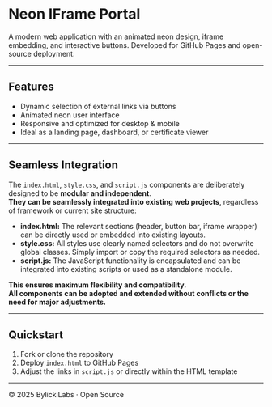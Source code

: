 # Neon IFrame Portal

A modern web application with an animated neon design, iframe embedding, and interactive buttons. Developed for GitHub Pages and open-source deployment.

---

## Features

- Dynamic selection of external links via buttons  
- Animated neon user interface  
- Responsive and optimized for desktop & mobile  
- Ideal as a landing page, dashboard, or certificate viewer

---

## Seamless Integration

The `index.html`, `style.css`, and `script.js` components are deliberately designed to be **modular and independent**.  
**They can be seamlessly integrated into existing web projects**, regardless of framework or current site structure:

- **index.html:** The relevant sections (header, button bar, iframe wrapper) can be directly used or embedded into existing layouts.
- **style.css:** All styles use clearly named selectors and do not overwrite global classes. Simply import or copy the required selectors as needed.
- **script.js:** The JavaScript functionality is encapsulated and can be integrated into existing scripts or used as a standalone module.

**This ensures maximum flexibility and compatibility.  
All components can be adopted and extended without conflicts or the need for major adjustments.**

---

## Quickstart

1. Fork or clone the repository  
2. Deploy `index.html` to GitHub Pages  
3. Adjust the links in `script.js` or directly within the HTML template

---

© 2025 BylickiLabs · Open Source
